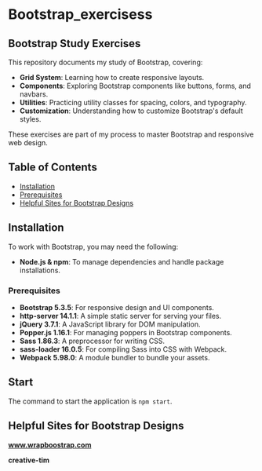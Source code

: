 # Bootstrap_exercisess

## Bootstrap Study Exercises

This repository documents my study of Bootstrap, covering:
- **Grid System**: Learning how to create responsive layouts.
- **Components**: Exploring Bootstrap components like buttons, forms, and navbars.
- **Utilities**: Practicing utility classes for spacing, colors, and typography.
- **Customization**: Understanding how to customize Bootstrap's default styles.

These exercises are part of my process to master Bootstrap and responsive web design.


## Table of Contents

- [Installation](#installation)
- [Prerequisites](#prerequisites)
- [Helpful Sites for Bootstrap Designs](#helpful-sites-for-bootstrap-designs)

## Installation

To work with Bootstrap, you may need the following:

- **Node.js & npm**: To manage dependencies and handle package installations.

### Prerequisites

- **Bootstrap 5.3.5**: For responsive design and UI components.
- **http-server 14.1.1**: A simple static server for serving your files.
- **jQuery 3.7.1**: A JavaScript library for DOM manipulation.
- **Popper.js 1.16.1**: For managing poppers in Bootstrap components.
- **Sass 1.86.3**: A preprocessor for writing CSS.
- **sass-loader 16.0.5**: For compiling Sass into CSS with Webpack.
- **Webpack 5.98.0**: A module bundler to bundle your assets.


## Start
The command to start the application is `npm start`.

## Helpful Sites for Bootstrap Designs
**www.wrapboostrap.com**

**creative-tim**